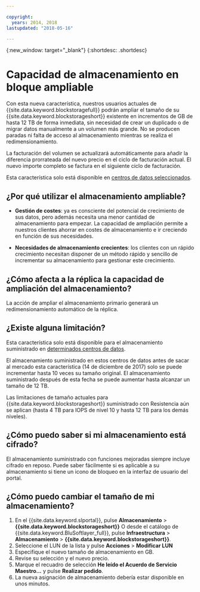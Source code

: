 ```yaml
---

copyright:
  years: 2014, 2018
lastupdated: "2018-05-16"

---
```

{:new_window: target="_blank"}
{:shortdesc: .shortdesc}

# Capacidad de almacenamiento en bloque ampliable

Con esta nueva característica, nuestros usuarios actuales de {{site.data.keyword.blockstoragefull}} podrán ampliar el tamaño de su {{site.data.keyword.blockstorageshort}} existente en incrementos de GB de hasta 12 TB de forma inmediata, sin necesidad de crear un duplicado o de migrar datos manualmente a un volumen más grande. No se producen paradas ni falta de acceso al almacenamiento mientras se realiza el redimensionamiento. 

La facturación del volumen se actualizará automáticamente para añadir la diferencia prorrateada del nuevo precio en el ciclo de facturación actual. El nuevo importe completo se factura en el siguiente ciclo de facturación.

Esta característica solo está disponible en [centros de datos seleccionados](new-ibm-block-and-file-storage-location-and-features.html). 

## ¿Por qué utilizar el almacenamiento ampliable?

- **Gestión de costes**: ya es consciente del potencial de crecimiento de sus datos, pero además necesita una menor cantidad de almacenamiento para empezar. La capacidad de ampliación permite a nuestros clientes ahorrar en costes de almacenamiento e ir creciendo en función de sus necesidades.  

- **Necesidades de almacenamiento crecientes**: los clientes con un rápido crecimiento necesitan disponer de un método rápido y sencillo de incrementar su almacenamiento para gestionar este crecimiento.

## ¿Cómo afecta a la réplica la capacidad de ampliación del almacenamiento?

La acción de ampliar el almacenamiento primario generará un redimensionamiento automático de la réplica. 

## ¿Existe alguna limitación?

Esta característica solo está disponible para el almacenamiento suministrado en [determinados centros de datos](new-ibm-block-and-file-storage-location-and-features.html). 

El almacenamiento suministrado en estos centros de datos antes de sacar al mercado esta característica (14 de diciembre de 2017) solo se puede incrementar hasta 10 veces su tamaño original. El almacenamiento suministrado después de esta fecha se puede aumentar hasta alcanzar un tamaño de 12 TB. 

Las limitaciones de tamaño actuales para {{site.data.keyword.blockstorageshort}} suministrado con Resistencia aún se aplican (hasta 4 TB para IOPS de nivel 10 y hasta 12 TB para los demás niveles).

## ¿Cómo puedo saber si mi almacenamiento está cifrado?

El almacenamiento suministrado con funciones mejoradas siempre incluye cifrado en reposo. Puede saber fácilmente si es aplicable a su almacenamiento si tiene un icono de bloqueo en la interfaz de usuario del portal. 

## ¿Cómo puedo cambiar el tamaño de mi almacenamiento?

1. En el {{site.data.keyword.slportal}}, pulse **Almacenamiento** > **{{site.data.keyword.blockstorageshort}}** O desde el catálogo de {{site.data.keyword.BluSoftlayer_full}}, pulse **Infraestructura** > **Almacenamiento** > **{{site.data.keyword.blockstorageshort}}**.
2. Seleccione el LUN de la lista y pulse **Acciones** > **Modificar LUN**
3. Especifique el nuevo tamaño de almacenamiento en GB.
4. Revise su selección y el nuevo precio.
5. Marque el recuadro de selección **He leído el Acuerdo de Servicio Maestro...** y pulse **Realizar pedido**.
6. La nueva asignación de almacenamiento debería estar disponible en unos minutos.
  
